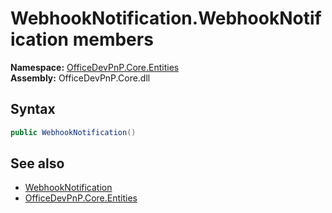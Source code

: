 # WebhookNotification.WebhookNotification members 
  

**Namespace:** [OfficeDevPnP.Core.Entities](OfficeDevPnP.Core.Entities.md)  
**Assembly:** OfficeDevPnP.Core.dll  
## Syntax
```C#
public WebhookNotification()
```
## See also
- [WebhookNotification](OfficeDevPnP.Core.Entities.WebhookNotification.md)
- [OfficeDevPnP.Core.Entities](OfficeDevPnP.Core.Entities.md)
